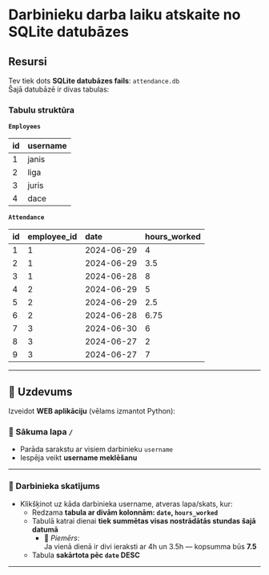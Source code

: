 # Darbinieku darba laiku atskaite no SQLite datubāzes

## Resursi

Tev tiek dots **SQLite datubāzes fails**: `attendance.db`  
Šajā datubāzē ir divas tabulas:

### Tabulu struktūra

**`Employees`**

| id | username |
|:----|:-----------|
| 1  | janis       |
| 2  | liga        |
| 3  | juris       |
| 4  | dace        |

**`Attendance`**

| id | employee_id | date       | hours_worked |
|:----|:-------------|:-------------|:----------------|
| 1  | 1               | 2024-06-29 | 4               |
| 2  | 1               | 2024-06-29 | 3.5             |
| 3  | 1               | 2024-06-28 | 8               |
| 4  | 2               | 2024-06-29 | 5               |
| 5  | 2               | 2024-06-29 | 2.5             |
| 6  | 2               | 2024-06-28 | 6.75            |
| 7  | 3               | 2024-06-30 | 6               |
| 8  | 3               | 2024-06-27 | 2               |
| 9  | 3               | 2024-06-27 | 7               |

---

## 📌 Uzdevums

Izveidot **WEB aplikāciju** (vēlams izmantot Python):

### 📍 Sākuma lapa `/`
- Parāda sarakstu ar visiem darbinieku `username`
- Iespēja veikt **username meklēšanu**

---

### 📍 Darbinieka skatījums 
- Klikšķinot uz kāda darbinieka username, atveras lapa/skats, kur:
  - Redzama **tabula ar divām kolonnām: `date`, `hours_worked`**
  - Tabulā katrai dienai **tiek summētas visas nostrādātās stundas šajā datumā**
    - 📌 *Piemērs*:  
      Ja vienā dienā ir divi ieraksti ar 4h un 3.5h — kopsumma būs **7.5**
  - Tabula **sakārtota pēc `date` DESC**

---


